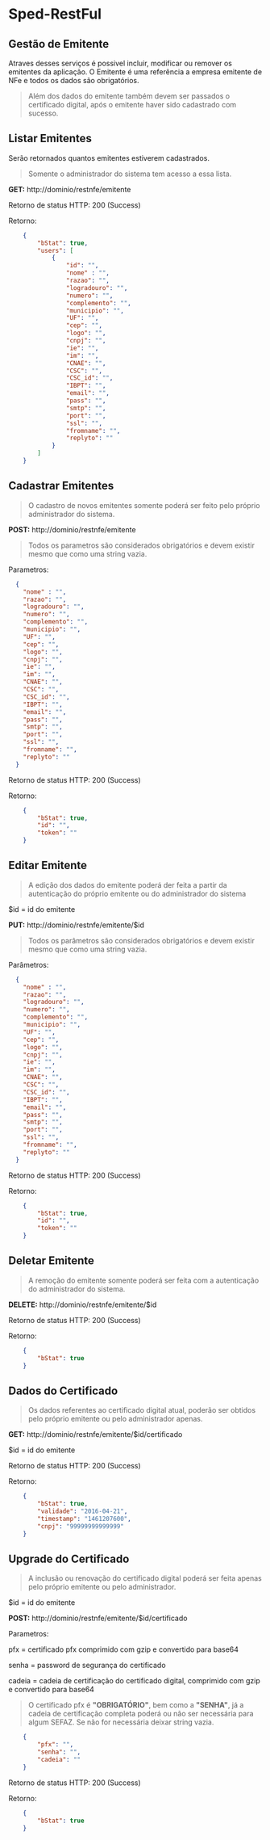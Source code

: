 # Sped-RestFul

## Gestão de Emitente
Atraves desses serviços é possivel incluir, modificar ou remover os emitentes da aplicação.
O Emitente é uma referência a empresa emitente de NFe e todos os dados são obrigatórios.
>Além dos dados do emitente também devem ser passados o certificado digital, após o emitente haver sido cadastrado com sucesso.

## Listar Emitentes
Serão retornados quantos emitentes estiverem cadastrados.
>Somente o administrador do sistema tem acesso a essa lista.

**GET:** http://dominio/restnfe/emitente

Retorno de status HTTP: 200 (Success)

Retorno:

```json
    {
        "bStat": true,
  	    "users": [
  		    {
                "id": "",
    			"nome" : "",
    			"razao": "",
    			"logradouro": "",
    			"numero": "",
    			"complemento": "",
    			"municipio": "",
    			"UF": "",
    			"cep": "",
    			"logo": "",
    			"cnpj": "",
    			"ie": "",
    			"im": "",
    			"CNAE": "",
    			"CSC": "",
    			"CSC_id": "",
    			"IBPT": "",
    			"email": "",
    			"pass": "",
    			"smtp": "",
    			"port": "",
    			"ssl": "",
    			"fromname": "",
    			"replyto": ""
  			}
        ]
    }
```

## Cadastrar Emitentes

> O cadastro de novos emitentes somente poderá ser feito pelo próprio administrador do sistema.

**POST:** http://dominio/restnfe/emitente

> Todos os parametros são considerados obrigatórios e devem existir mesmo que como uma string vazia.

Parametros:
```json
  {
    "nome" : "",
    "razao": "",
    "logradouro": "",
    "numero": "",
    "complemento": "",
    "municipio": "",
    "UF": "",
    "cep": "",
    "logo": "",
    "cnpj": "",
    "ie": "",
    "im": "",
    "CNAE": "",
    "CSC": "",
    "CSC_id": "",
    "IBPT": "",
    "email": "",
    "pass": "",
    "smtp": "",
    "port": "",
    "ssl": "",
    "fromname": "",
    "replyto": ""
  }
```
Retorno de status HTTP: 200 (Success)

Retorno:
```json
	{
        "bStat": true,
        "id": "",
    	"token": ""
    }
```


## Editar Emitente

> A edição dos dados do emitente poderá der feita a partir da autenticação do próprio emitente ou do administrador do sistema

$id = id do emitente

**PUT:** http://dominio/restnfe/emitente/$id

> Todos os parâmetros são considerados obrigatórios e devem existir mesmo que como uma string vazia.

Parâmetros:
```json
  {
    "nome" : "",
    "razao": "",
    "logradouro": "",
    "numero": "",
    "complemento": "",
    "municipio": "",
    "UF": "",
    "cep": "",
    "logo": "",
    "cnpj": "",
    "ie": "",
    "im": "",
    "CNAE": "",
    "CSC": "",
    "CSC_id": "",
    "IBPT": "",
    "email": "",
    "pass": "",
    "smtp": "",
    "port": "",
    "ssl": "",
    "fromname": "",
    "replyto": ""
  }
```
Retorno de status HTTP: 200 (Success)

Retorno:
```json
	{
        "bStat": true,
        "id": "",
    	"token": ""
    }
```

## Deletar Emitente

> A remoção do emitente somente poderá ser feita com a autenticação do administrador do sistema.

**DELETE:** http://dominio/restnfe/emitente/$id

Retorno de status HTTP: 200 (Success)

Retorno:
```json
	{
    	"bStat": true
    }
```

## Dados do Certificado

> Os dados referentes ao certificado digital atual, poderão ser obtidos pelo próprio emitente ou pelo administrador apenas.

**GET:** http://dominio/restnfe/emitente/$id/certificado

$id = id do emitente

Retorno de status HTTP: 200 (Success)

Retorno:
```json
	{
        "bStat": true,
        "validade": "2016-04-21",
        "timestamp": "1461207600",
        "cnpj": "99999999999999"
    }
```

## Upgrade do Certificado

> A inclusão ou renovação do certificado digital poderá ser feita apenas pelo próprio emitente ou pelo administrador.

$id = id do emitente

**POST:** http://dominio/restnfe/emitente/$id/certificado

Parametros:

pfx = certificado pfx comprimido com gzip e convertido para base64

senha = password de segurança do certificado

cadeia = cadeia de certificação do certificado digital, comprimido com gzip e convertido para base64

>O certificado pfx é **"OBRIGATÓRIO"**, bem como a **"SENHA"**, já a cadeia de certificação completa poderá ou não ser necessária para algum SEFAZ. Se não for necessária deixar string vazia.

```json
	{
        "pfx": "",
    	"senha": "",
        "cadeia": ""
    }
```
Retorno de status HTTP: 200 (Success)

Retorno:
```json
	{
    	"bStat": true
    }
```



